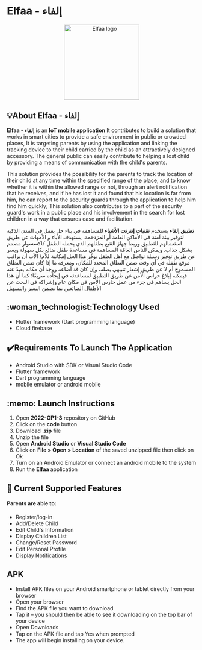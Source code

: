 # Elfaa - إلفاء
<p align="center">
   <img src="https://raw.githubusercontent.com/rahaf-alzahrani/2022-GP1-3/main/elfaa/assets/images/logo1.png" alt="Elfaa logo" height="200" width="200">
</p>

<h2>💡About Elfaa - إلفاء </h2>
<p><strong> Elfaa - إلفاء</strong> is an <strong>IoT mobile application</strong> It contributes to build a solution that works in smart cities to provide a safe environment in public or crowded places, It is targeting parents by using the application and linking the tracking device to their child carried by the child as an attractively designed accessory. The general public can easily contribute to helping a lost child by providing a means of communication with the child's parents.

This solution provides the possibility for the parents to track the location of their child at any time within the specified range of the place, and to know whether it is within the allowed range or not, through an alert notification that he receives, and if he has lost it and found that his location is far from him, he can report to the security guards through the application to help him find him quickly; This solution also contributes to a part of the security guard's work in a public place and his involvement in the search for lost children in a way that ensures ease and facilitation.</p>

<p> <strong>
تطبيق إلفاء </strong>يستخدم <strong>تقنيات إنترنت الأشياء</strong> للمساهمة في بناء حل يعمل في المدن الذكية لتوفير بيئة آمنة في الأماكن العامة أو المزدحمة، يستهدف الأباء و الأمهات عن طريق استعمالهم للتطبيق وربط جهاز التتبع بطفلهم الذي يحمله الطفل كاكسسوار مصمم بشكل جذاب. ويمكن للناس العامّة المساهمة في مساعدة طفل ضائع بكل سهولة ويسر عن طريق توفير وسيلة تواصل مع أهل الطفل
 يوفّر هذا الحل إمكانية للأم/ الأب أن يراقب موقع طفله في أي وقت ضمن النطاق المحدد للمكان، ومعرفة ما إذا كان ضمن النطاق المسموح أم لا عن طريق إشعار تنبيهي يصله، وإن كان قد أضاعه ووجد أن مكانه بعيدٌ عنه فيمكنه إبلاغ حراس الأمن عن طريق التطبيق لمساعدته في إيجاده سريعًا؛ كما أن هذا الحل يساهم في جزء من عمل حارس الأمن في مكان عام وإشراكه في البحث عن الأطفال الضائعين بما يضمن اليسر والتسهيل </p>

<h2>:woman_technologist:Technology Used </h2>
<ul>
  <li> Flutter framework (Dart programming language)</li>
  <li> Cloud firebase </li>
  </ul>
  
<h2>✔️Requirements To Launch The Application</h2>
<ul>
<li>Android Studio with SDK or Visual Studio Code</li>
<li> Flutter framework </li>
<li>Dart programming language </li>
<li> mobile emulator or android mobile </li>
</ul>
  
<h2>:memo: Launch Instructions</h2>
<ol>
<li>Open <strong>2022-GP1-3</strong> repository on GitHub</li>
<li>Click on the <strong> code</strong> button</li>
<li>Download <strong>.zip</strong> file</li>
<li> Unzip the file </li>
<li> Open <strong> Android Studio</strong> or <strong> Visual Studio Code</strong>  </li>
<li>Click on <strong> File > Open > Location</strong> of the saved unzipped file then click on Ok</li>
<li>Turn on an Android Emulator or connect an android mobile to the system </li>
<li> Run the <strong>Elfaa </strong> application </li>
</ol>
<h2>🎯 Current Supported Features </h2>
<h4>Parents are able to:</h4>
<ul>
<li> Register/log-in</li>
<li>Add/Delete Child</li>
<li> Edit Child's Information </li>
<li>Display Children List </li>
<li> Change/Reset Password </li>
<li>Edit Personal Profile</li>
<li> Display Notifications </li>
</ul>

<h2> APK </h2>
<ul>
<li> Install APK files on your Android smartphone or tablet directly from your browser</li> 
<li> Open your browser</li> 
<li> Find the APK file you want to download</li> 
<li> Tap it – you should then be able to see it downloading on the top bar of your device</li>
<li> Open Downloads</li> 
<li> Tap on the APK file and tap Yes when prompted</li> 
<li> The app will begin installing on your device. </li> 
</ul>
